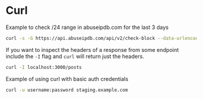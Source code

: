 # Curl

Example to check /24 range in abuseipdb.com for the last 3 days

```bash
curl -s -G https://api.abuseipdb.com/api/v2/check-block --data-urlencode "network=123.123.123.1/24" -d maxAgeInDays=$DAYS -H "Key: apikeyfromabuseipdb.com" -H "Accept: application/json" |jq '.data.reportedAddress'
```

If you want to inspect the headers of a response from some endpoint include the `-I` flag and `curl` will
return just the headers.

```bash
curl -I localhost:3000/posts
```

Example of using curl with basic auth credentials

```bash
curl -u username:password staging.example.com
```

